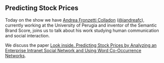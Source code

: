 ## Predicting Stock Prices

Today on the show we have [Andrea Fronzetti Colladon](https://andreafc.com/) ([@iandreafc](https://twitter.com/iandreafc)), currently working at the University of Perugia and inventor of the Semantic Brand Score, joins us to talk about his work studying human communication and social interaction.

We discuss the paper [Look inside. Predicting Stock Prices by Analyzing an Enterprise Intranet Social Network and Using Word Co-Occurrence Networks](https://arxiv.org/abs/2105.11780).
